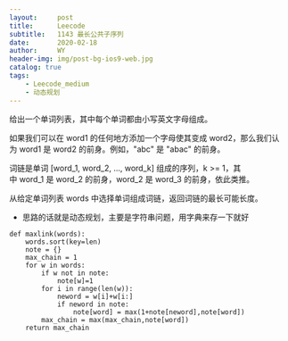 ```yaml
---
layout:     post
title:      Leecode
subtitle:   1143 最长公共子序列 
date:       2020-02-18
author:     WY
header-img: img/post-bg-ios9-web.jpg
catalog: true
tags:
    - Leecode_medium
    - 动态规划
---
```


给出一个单词列表，其中每个单词都由小写英文字母组成。

如果我们可以在 word1 的任何地方添加一个字母使其变成 word2，那么我们认为 word1 是 word2 的前身。例如，"abc" 是 "abac" 的前身。

词链是单词 [word_1, word_2, ..., word_k] 组成的序列，k >= 1，其中 word_1 是 word_2 的前身，word_2 是 word_3 的前身，依此类推。

从给定单词列表 words 中选择单词组成词链，返回词链的最长可能长度。
 
- 思路的话就是动态规划，主要是字符串问题，用字典来存一下就好

```
def maxlink(words):
    words.sort(key=len)
    note = {}
    max_chain = 1
    for w in words:
        if w not in note:
            note[w]=1
        for i in range(len(w)):
            neword = w[i]+w[i:]
            if neword in note:
                note[word] = max(1+note[neword],note[word])
        max_chain = max(max_chain,note[word])
    return max_chain


```